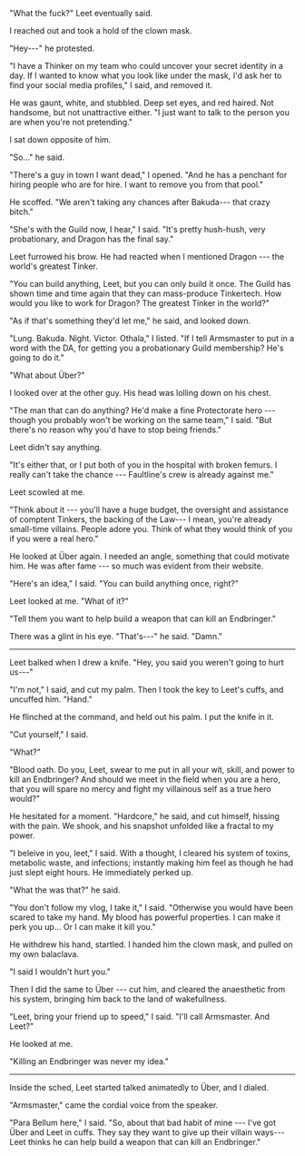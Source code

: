 "What the fuck?" Leet eventually said.

I reached out and took a hold of the clown mask.

"Hey---" he protested.

"I have a Thinker on my team who could uncover your secret identity in a day.
If I wanted to know what you look like under the mask, I'd ask her to find your
social media profiles," I said, and removed it.

He was gaunt, white, and stubbled. Deep set eyes, and red haired. Not handsome,
but not unattractive either. "I just want to talk to the person you are when
you're not pretending."

I sat down opposite of him.

"So..." he said.

"There's a guy in town I want dead," I opened. "And he has a penchant for hiring people
who are for hire. I want to remove you from that pool."

He scoffed. "We aren't taking any chances after Bakuda--- that crazy bitch."

"She's with the Guild now, I hear," I said. "It's pretty hush-hush, very probationary,
and Dragon has the final say."

Leet furrowed his brow. He had reacted when I mentioned Dragon --- the world's greatest
Tinker.

"You can build anything, Leet, but you can only build it once. The Guild has shown
time and time again that they can mass-produce Tinkertech. How would you like to
work for Dragon? The greatest Tinker in the world?"

"As if that's something they'd let me," he said, and looked down.

"Lung. Bakuda. Night. Victor. Othala," I listed. "If I tell Armsmaster to
put in a word with the DA, for getting you a probationary Guild membership?
He's going to do it."

"What about Über?"

I looked over at the other guy. His head was lolling down on his chest.

"The man that can do anything? He'd make a fine Protectorate hero --- though you
probably won't be working on the same team," I said. "But there's no reason why
you'd have to stop being friends."

Leet didn't say anything.

"It's either that, or I put both of you in the hospital with broken femurs. I
really can't take the chance --- Faultline's crew is already against me."

Leet scowled at me.

"Think about it --- you'll have a huge budget, the oversight and assistance of comptent Tinkers,
the backing of the Law--- I mean, you're already small-time villains. People adore
you. Think of what they would think of you if you were a real hero."

He looked at Über again. I needed an angle, something that could motivate him.
He was after fame --- so much was evident from their website.

"Here's an idea," I said. "You can build anything once, right?"

Leet looked at me. "What of it?"

"Tell them you want to help build a weapon that can kill an Endbringer."

There was a glint in his eye. "That's---" he said. "Damn."

----

Leet balked when I drew a knife. "Hey, you said you weren't going to hurt
us---"

"I'm not," I said, and cut my palm. Then I took the key to Leet's cuffs,
and uncuffed him. "Hand."

He flinched at the command, and held out his palm. I put the knife in it.

"Cut yourself," I said.

"What?"

"Blood oath. Do you, Leet, swear to me put in all your wit, skill, and power to
kill an Endbringer? And should we meet in the field when you are a hero, that
you will spare no mercy and fight my villainous self as a true hero would?"

He hesitated for a moment. "Hardcore," he said, and cut himself, hissing with
the pain. We shook, and his snapshot unfolded like a fractal to my power.

"I beleive in you, leet," I said. With a thought, I cleared his system of
toxins, metabolic waste, and infections; instantly making him feel
as though he had just slept eight hours. He immediately perked up.

"What the  was that?" he said. 

"You don't follow my vlog, I take it," I said. "Otherwise you would have
been scared to take my hand. My blood has powerful properties. I can make it perk you
up... Or I can make it kill you."

He withdrew his hand, startled. I handed him the clown mask, and pulled on my own balaclava.

"I said I wouldn't hurt you."

Then I did the same to Über --- cut him, and cleared the anaesthetic from his system,
bringing him back to the land of wakefullness.

"Leet, bring your friend up to speed," I said. "I'll call Armsmaster. And Leet?"

He looked at me.

"Killing an Endbringer was never my idea."

----

Inside the sched, Leet started talked animatedly to Über, and I dialed.

"Armsmaster," came the cordial voice from the speaker.

"Para Bellum here," I said. "So, about that bad habit of mine --- I've got Über and Leet in
cuffs. They say they want to give up their villain ways--- Leet thinks he can help build a weapon
that can kill an Endbringer."
